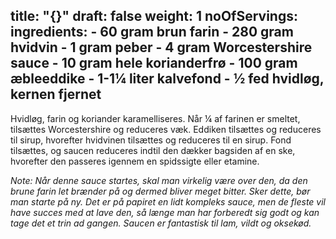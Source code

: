 title: "{}"
draft: false
weight: 1
noOfServings: 
ingredients:
	- 60 gram brun farin
	- 280 gram hvidvin
	- 1 gram peber
	- 4 gram Worcestershire sauce
	- 10 gram hele korianderfrø
	- 100 gram æbleeddike
	- 1-1¼ liter kalvefond
	- ½ fed hvidløg, kernen fjernet
---

Hvidløg, farin og koriander karamelliseres. Når ¼ af farinen er smeltet,
tilsættes Worcestershire og reduceres væk. Eddiken tilsættes og
reduceres til sirup, hvorefter hvidvinen tilsættes og reduceres til en
sirup. Fond tilsættes, og saucen reduceres indtil den dækker bagsiden af
en ske, hvorefter den passeres igennem en spidssigte eller etamine.

*Note: Når denne sauce startes, skal man virkelig være over den, da den
brune farin let brænder på og dermed bliver meget bitter. Sker dette,
bør man starte på ny. Det er på papiret en lidt kompleks sauce, men de
fleste vil have succes med at lave den, så længe man har forberedt sig
godt og kan tage det et trin ad gangen. Saucen er fantastisk til lam,
vildt og oksekød.*

